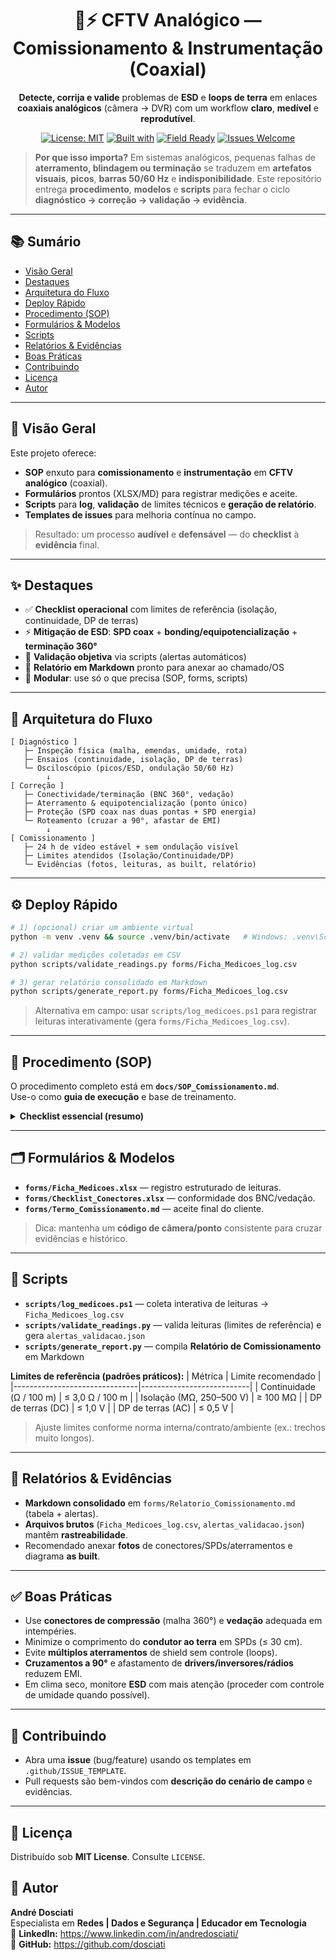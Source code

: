<div align="center">

# 🔧⚡ CFTV Analógico — Comissionamento & Instrumentação (Coaxial)

**Detecte, corrija e valide** problemas de **ESD** e **loops de terra** em enlaces **coaxiais analógicos** (câmera → DVR) com um workflow **claro**, **medível** e **reprodutível**.

[![License: MIT](https://img.shields.io/badge/License-MIT-green.svg)](#-licen%C3%A7a)
[![Built with](https://img.shields.io/badge/Toolkit-Python%20%7C%20PowerShell-blue.svg)](#-scripts)
[![Field Ready](https://img.shields.io/badge/Field-Ready-orange.svg)](#-deploy-r%C3%A1pido)
[![Issues Welcome](https://img.shields.io/badge/Issues-Welcome-purple.svg)](.github/ISSUE_TEMPLATE)

</div>

> **Por que isso importa?** Em sistemas analógicos, pequenas falhas de **aterramento, blindagem ou terminação** se traduzem em **artefatos visuais**, **picos**, **barras 50/60 Hz** e **indisponibilidade**. Este repositório entrega **procedimento**, **modelos** e **scripts** para fechar o ciclo **diagnóstico → correção → validação → evidência**.

---

## 📚 Sumário
- [Visão Geral](#-visão-geral)
- [Destaques](#-destaques)
- [Arquitetura do Fluxo](#-arquitetura-do-fluxo)
- [Deploy Rápido](#-deploy-rápido)
- [Procedimento (SOP)](#-procedimento-sop)
- [Formulários & Modelos](#-formulários--modelos)
- [Scripts](#-scripts)
- [Relatórios & Evidências](#-relatórios--evidências)
- [Boas Práticas](#-boas-práticas)
- [Contribuindo](#-contribuindo)
- [Licença](#-licença)
- [Autor](#-autor)

---

## 🧭 Visão Geral
Este projeto oferece:
- **SOP** enxuto para **comissionamento** e **instrumentação** em **CFTV analógico** (coaxial).
- **Formulários** prontos (XLSX/MD) para registrar medições e aceite.
- **Scripts** para **log**, **validação** de limites técnicos e **geração de relatório**.
- **Templates de issues** para melhoria contínua no campo.

> Resultado: um processo **audível** e **defensável** — do **checklist** à **evidência** final.

---

## ✨ Destaques
- ✅ **Checklist operacional** com limites de referência (isolação, continuidade, DP de terras)  
- ⚡ **Mitigação de ESD**: **SPD coax** + **bonding/equipotencialização** + **terminação 360°**  
- 🧪 **Validação objetiva** via scripts (alertas automáticos)  
- 🧾 **Relatório em Markdown** pronto para anexar ao chamado/OS  
- 🧩 **Modular**: use só o que precisa (SOP, forms, scripts)

---

## 🧱 Arquitetura do Fluxo
```text
[ Diagnóstico ]
   ├─ Inspeção física (malha, emendas, umidade, rota)
   ├─ Ensaios (continuidade, isolação, DP de terras)
   └─ Osciloscópio (picos/ESD, ondulação 50/60 Hz)
        ↓
[ Correção ]
   ├─ Conectividade/terminação (BNC 360°, vedação)
   ├─ Aterramento & equipotencialização (ponto único)
   ├─ Proteção (SPD coax nas duas pontas + SPD energia)
   └─ Roteamento (cruzar a 90°, afastar de EMI)
        ↓
[ Comissionamento ]
   ├─ 24 h de vídeo estável + sem ondulação visível
   ├─ Limites atendidos (Isolação/Continuidade/DP)
   └─ Evidências (fotos, leituras, as built, relatório)
```

---

## ⚙️ Deploy Rápido
```bash
# 1) (opcional) criar um ambiente virtual
python -m venv .venv && source .venv/bin/activate   # Windows: .venv\Scripts\activate

# 2) validar medições coletadas em CSV
python scripts/validate_readings.py forms/Ficha_Medicoes_log.csv

# 3) gerar relatório consolidado em Markdown
python scripts/generate_report.py forms/Ficha_Medicoes_log.csv
```
> Alternativa em campo: usar `scripts/log_medicoes.ps1` para registrar leituras interativamente (gera `forms/Ficha_Medicoes_log.csv`).

---

## 📘 Procedimento (SOP)
O procedimento completo está em **`docs/SOP_Comissionamento.md`**.  
Use-o como **guia de execução** e base de treinamento.

<details>
<summary><b>Checklist essencial (resumo)</b></summary>

**Diagnóstico**  
- Inspeção física → malha/emendas/umidade/rota  
- Continuidade/Isolação (≥ 100 MΩ) / DP terras (ideal: DC < 1 V; AC < 0,5 V)  
- Osciloscópio → picos/ESD e ondulação 50/60 Hz  
- Isolamento por segmento com patch curto

**Correção**  
- BNC de compressão (malha 360°) e vedação externa  
- Bonding e barra equipotencial (ponto único)  
- SPD coax nas duas pontas + SPD de energia  
- Cruzar cabos a 90°, afastar de fontes de EMI  
- Ferrites/isoladores quando indicado

**Aceitação (24 h)**  
- Estabilidade de vídeo, sem ondulação  
- Ensaios dentro dos limites  
- Registros + fotos + as built
</details>

---

## 🗂️ Formulários & Modelos
- **`forms/Ficha_Medicoes.xlsx`** — registro estruturado de leituras.  
- **`forms/Checklist_Conectores.xlsx`** — conformidade dos BNC/vedação.  
- **`forms/Termo_Comissionamento.md`** — aceite final do cliente.

> Dica: mantenha um **código de câmera/ponto** consistente para cruzar evidências e histórico.

---

## 🧪 Scripts
- **`scripts/log_medicoes.ps1`** — coleta interativa de leituras → `Ficha_Medicoes_log.csv`
- **`scripts/validate_readings.py`** — valida leituras (limites de referência) e gera `alertas_validacao.json`
- **`scripts/generate_report.py`** — compila **Relatório de Comissionamento** em Markdown

**Limites de referência (padrões práticos):**
| Métrica                        | Limite recomendado        |
|-------------------------------|---------------------------|
| Continuidade (Ω / 100 m)      | ≤ 3,0 Ω / 100 m           |
| Isolação (MΩ, 250–500 V)      | ≥ 100 MΩ                  |
| DP de terras (DC)             | ≤ 1,0 V                   |
| DP de terras (AC)             | ≤ 0,5 V                   |

> Ajuste limites conforme norma interna/contrato/ambiente (ex.: trechos muito longos).

---

## 🧾 Relatórios & Evidências
- **Markdown consolidado** em `forms/Relatorio_Comissionamento.md` (tabela + alertas).
- **Arquivos brutos** (`Ficha_Medicoes_log.csv`, `alertas_validacao.json`) mantêm **rastreabilidade**.
- Recomendado anexar **fotos** de conectores/SPDs/aterramentos e diagrama **as built**.

---

## ✅ Boas Práticas
- Use **conectores de compressão** (malha 360°) e **vedação** adequada em intempéries.  
- Minimize o comprimento do **condutor ao terra** em SPDs (≤ 30 cm).  
- Evite **múltiplos aterramentos** de shield sem controle (loops).  
- **Cruzamentos a 90°** e afastamento de **drivers/inversores/rádios** reduzem EMI.  
- Em clima seco, monitore **ESD** com mais atenção (proceder com controle de umidade quando possível).

---

## 🤝 Contribuindo
- Abra uma **issue** (bug/feature) usando os templates em `.github/ISSUE_TEMPLATE`.  
- Pull requests são bem-vindos com **descrição do cenário de campo** e evidências.

---

## 📄 Licença
Distribuído sob **MIT License**. Consulte `LICENSE`.

## 👤 Autor
<a id="autor"></a>

**André Dosciati**  
Especialista em **Redes | Dados e Segurança | Educador em Tecnologia**  
🔗 **LinkedIn:** https://www.linkedin.com/in/andredosciati/  
🔗 **GitHub:** https://github.com/dosciati

